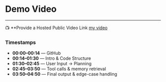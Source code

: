 # Demo Video

---

📺 **Provide a Hosted Public Video Link 
[my video](https://drive.google.com/file/d/1we7HILDwhSmKeebRs3NfOxlLxOKAXxwq/view?usp=sharing) 

### Timestamps

- **00:00–00:14** — GitHub
- **00:14–01:30** — Intro & Code Structure
- **01:30–02:45** — User Input → Planning
- **02:45–03:50** — Tool calls & memory retrieval  
- **03:50–04:50** — Final output & edge-case handling
